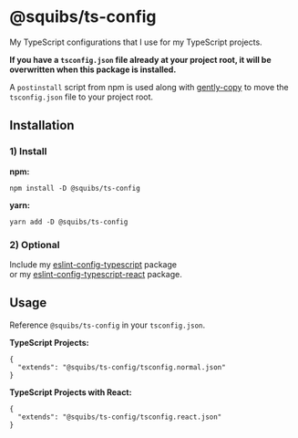 # @squibs/ts-config

My TypeScript configurations that I use for my TypeScript projects.

**If you have a `tsconfig.json` file already at your project root, it will be overwritten when this package is installed.**

A `postinstall` script from npm is used along with [gently-copy](https://www.npmjs.com/package/gently-copy) to move the `tsconfig.json` file to your project root.


## Installation

### 1) Install

**npm:**

`npm install -D @squibs/ts-config`

**yarn:**

`yarn add -D @squibs/ts-config`

### 2) Optional

Include my [eslint-config-typescript](https://github.com/Squibs/squibs-scripts/tree/main/packages/eslint-config-typescript) package  
or my [eslint-config-typescript-react](https://github.com/Squibs/squibs-scripts/tree/main/packages/eslint-config-typescript-react) package.

## Usage

Reference `@squibs/ts-config` in your `tsconfig.json`.

**TypeScript Projects:**

```
{
  "extends": "@squibs/ts-config/tsconfig.normal.json"
}
```

**TypeScript Projects with React:**

```
{
  "extends": "@squibs/ts-config/tsconfig.react.json"
}
```
